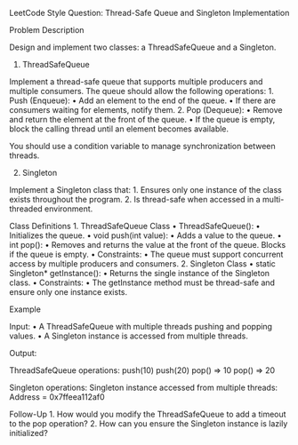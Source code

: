 LeetCode Style Question: Thread-Safe Queue and Singleton Implementation

Problem Description

Design and implement two classes: a ThreadSafeQueue and a Singleton.

1. ThreadSafeQueue

Implement a thread-safe queue that supports multiple producers and multiple consumers. The queue should allow the following operations:
	1.	Push (Enqueue):
	•	Add an element to the end of the queue.
	•	If there are consumers waiting for elements, notify them.
	2.	Pop (Dequeue):
	•	Remove and return the element at the front of the queue.
	•	If the queue is empty, block the calling thread until an element becomes available.

You should use a condition variable to manage synchronization between threads.

2. Singleton

Implement a Singleton class that:
	1.	Ensures only one instance of the class exists throughout the program.
	2.	Is thread-safe when accessed in a multi-threaded environment.

Class Definitions
	1.	ThreadSafeQueue Class
	•	ThreadSafeQueue():
	•	Initializes the queue.
	•	void push(int value):
	•	Adds a value to the queue.
	•	int pop():
	•	Removes and returns the value at the front of the queue. Blocks if the queue is empty.
	•	Constraints:
	•	The queue must support concurrent access by multiple producers and consumers.
	2.	Singleton Class
	•	static Singleton* getInstance():
	•	Returns the single instance of the Singleton class.
	•	Constraints:
	•	The getInstance method must be thread-safe and ensure only one instance exists.

Example

Input:
	•	A ThreadSafeQueue with multiple threads pushing and popping values.
	•	A Singleton instance is accessed from multiple threads.

Output:

ThreadSafeQueue operations:
push(10)
push(20)
pop() => 10
pop() => 20

Singleton operations:
Singleton instance accessed from multiple threads: Address = 0x7ffeea112af0

Follow-Up
	1.	How would you modify the ThreadSafeQueue to add a timeout to the pop operation?
	2.	How can you ensure the Singleton instance is lazily initialized?